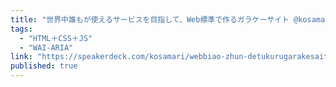 ```yaml
---
title: "世界中誰もが使えるサービスを目指して、Web標準で作るガラケーサイト @kosamari"
tags:
  - "HTML＋CSS＋JS"
  - "WAI-ARIA"
link: "https://speakerdeck.com/kosamari/webbiao-zhun-detukurugarakesaito"
published: true
---
```

